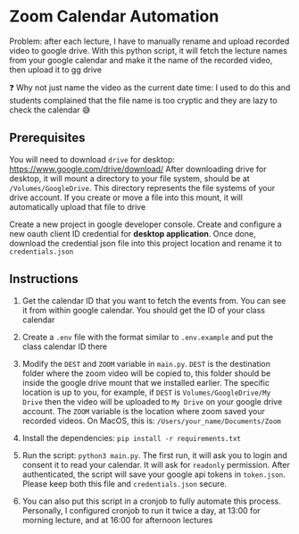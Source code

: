 # Zoom Calendar Automation

Problem: after each lecture, I have to manually rename and upload recorded video to google drive.
With this python script, it will fetch the lecture names from your google calendar and make it the name of the recorded video, then upload it to gg drive

:question: Why not just name the video as the current date time: I used to do this and students complained that the file name is too cryptic and they are lazy to check the calendar :sweat_smile:

## Prerequisites

You will need to download `drive` for desktop: <https://www.google.com/drive/download/>
After downloading drive for desktop, it will mount a directory to your file system, should be at `/Volumes/GoogleDrive`. This directory represents the file systems of your drive account. If you create or move a file into this mount, it will automatically upload that file to drive

Create a new project in google developer console. Create and configure a new oauth client ID credential for **desktop application**. Once done, download the credential json file into this project location and rename it to `credentials.json`

## Instructions

1. Get the calendar ID that you want to fetch the events from. You can see it from within google calendar. You should get the ID of your class calendar

2. Create a `.env` file with the format similar to `.env.example` and put the class calendar ID there

3. Modify the `DEST` and `ZOOM` variable in `main.py`. `DEST` is the destination folder where the zoom video will be copied to, this folder should be inside the google drive mount that we installed earlier. The specific location is up to you, for example, if `DEST` is `Volumes/GoogleDrive/My Drive` then the video will be uploaded to `My Drive` on your google drive account. The `ZOOM` variable is the location where zoom saved your recorded videos. On MacOS, this is: `/Users/your_name/Documents/Zoom`

4. Install the dependencies: `pip install -r requirements.txt`

5. Run the script: `python3 main.py`. The first run, it will ask you to login and consent it to read your calendar. It will ask for `readonly` permission. After authenticated, the script will save your google api tokens in `token.json`. Please keep both this file and `credentials.json` secure.

6. You can also put this script in a cronjob to fully automate this process. Personally, I configured cronjob to run it twice a day, at 13:00 for morning lecture, and at 16:00 for afternoon lectures
